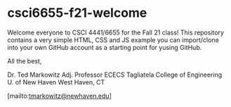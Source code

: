 # csci6655-f21-welcome

Welcome everyone to CSCI 4441/6655 for the Fall 21 class! This repository contains a very simple HTML, CSS and JS example you can import/clone into your own GitHub account as a starting point for yusing GitHub.

All the best,

Dr. Ted Markowitz
Adj. Professor
ECECS
Tagliatela College of Engineering
U. of New Haven
West Haven, CT

[mailto:tmarkowitz@newhaven.edu]
